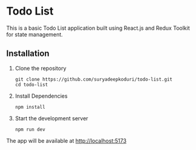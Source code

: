 # Todo List 

This is a basic Todo List application built using React.js and Redux Toolkit for state management.

## Installation
1. Clone the repository
   ```
   git clone https://github.com/suryadeepkoduri/todo-list.git
   cd todo-list
   ```
2. Install Dependencies
   ```
   npm install
   ```
3. Start the development server
   ```
   npm run dev
   ```
The app will be available at [http://localhost:5173](http://localhost:5173)
